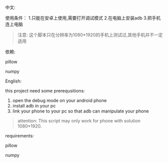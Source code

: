 
中文:

使用条件：
1.只能在安卓上使用,需要打开调试模式
2.在电脑上安装adb
3.把手机连上电脑

> 注意: 这个脚本只在分辨率为1080\*1920的手机上测试过,其他手机并不一定适用

依赖:

pillow

numpy



English:

this project need some prerequsitions:

1. open the debug mode on your android phone
2. install adb in your pc
3. link your phone to your pc so that adb can manipulate your phone


> attention: This script may only work for phone with solution 1080\*1920.

requirements:

pillow

numpy
